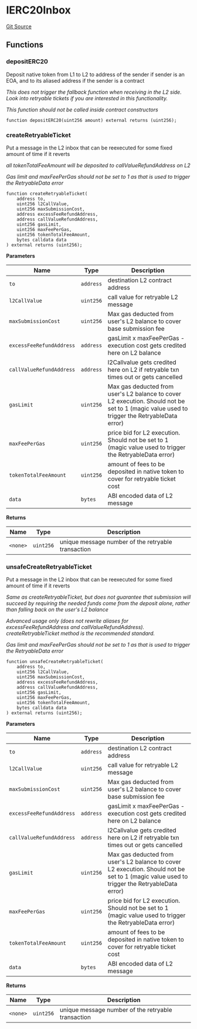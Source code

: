 # IERC20Inbox
[Git Source](https://github.com/G7DAO/protocol/blob/024286bc1373ec838e8f937f2c3b0ea25f0a1161/contracts/interfaces/IERC20Inbox.sol)


## Functions
### depositERC20

Deposit native token from L1 to L2 to address of the sender if sender is an EOA, and to its aliased address if the sender is a contract

*This does not trigger the fallback function when receiving in the L2 side.
Look into retryable tickets if you are interested in this functionality.*

*This function should not be called inside contract constructors*


```solidity
function depositERC20(uint256 amount) external returns (uint256);
```

### createRetryableTicket

Put a message in the L2 inbox that can be reexecuted for some fixed amount of time if it reverts

*all tokenTotalFeeAmount will be deposited to callValueRefundAddress on L2*

*Gas limit and maxFeePerGas should not be set to 1 as that is used to trigger the RetryableData error*


```solidity
function createRetryableTicket(
    address to,
    uint256 l2CallValue,
    uint256 maxSubmissionCost,
    address excessFeeRefundAddress,
    address callValueRefundAddress,
    uint256 gasLimit,
    uint256 maxFeePerGas,
    uint256 tokenTotalFeeAmount,
    bytes calldata data
) external returns (uint256);
```
**Parameters**

|Name|Type|Description|
|----|----|-----------|
|`to`|`address`|destination L2 contract address|
|`l2CallValue`|`uint256`|call value for retryable L2 message|
|`maxSubmissionCost`|`uint256`|Max gas deducted from user's L2 balance to cover base submission fee|
|`excessFeeRefundAddress`|`address`|gasLimit x maxFeePerGas - execution cost gets credited here on L2 balance|
|`callValueRefundAddress`|`address`|l2Callvalue gets credited here on L2 if retryable txn times out or gets cancelled|
|`gasLimit`|`uint256`|Max gas deducted from user's L2 balance to cover L2 execution. Should not be set to 1 (magic value used to trigger the RetryableData error)|
|`maxFeePerGas`|`uint256`|price bid for L2 execution. Should not be set to 1 (magic value used to trigger the RetryableData error)|
|`tokenTotalFeeAmount`|`uint256`|amount of fees to be deposited in native token to cover for retryable ticket cost|
|`data`|`bytes`|ABI encoded data of L2 message|

**Returns**

|Name|Type|Description|
|----|----|-----------|
|`<none>`|`uint256`|unique message number of the retryable transaction|


### unsafeCreateRetryableTicket

Put a message in the L2 inbox that can be reexecuted for some fixed amount of time if it reverts

*Same as createRetryableTicket, but does not guarantee that submission will succeed by requiring the needed funds
come from the deposit alone, rather than falling back on the user's L2 balance*

*Advanced usage only (does not rewrite aliases for excessFeeRefundAddress and callValueRefundAddress).
createRetryableTicket method is the recommended standard.*

*Gas limit and maxFeePerGas should not be set to 1 as that is used to trigger the RetryableData error*


```solidity
function unsafeCreateRetryableTicket(
    address to,
    uint256 l2CallValue,
    uint256 maxSubmissionCost,
    address excessFeeRefundAddress,
    address callValueRefundAddress,
    uint256 gasLimit,
    uint256 maxFeePerGas,
    uint256 tokenTotalFeeAmount,
    bytes calldata data
) external returns (uint256);
```
**Parameters**

|Name|Type|Description|
|----|----|-----------|
|`to`|`address`|destination L2 contract address|
|`l2CallValue`|`uint256`|call value for retryable L2 message|
|`maxSubmissionCost`|`uint256`|Max gas deducted from user's L2 balance to cover base submission fee|
|`excessFeeRefundAddress`|`address`|gasLimit x maxFeePerGas - execution cost gets credited here on L2 balance|
|`callValueRefundAddress`|`address`|l2Callvalue gets credited here on L2 if retryable txn times out or gets cancelled|
|`gasLimit`|`uint256`|Max gas deducted from user's L2 balance to cover L2 execution. Should not be set to 1 (magic value used to trigger the RetryableData error)|
|`maxFeePerGas`|`uint256`|price bid for L2 execution. Should not be set to 1 (magic value used to trigger the RetryableData error)|
|`tokenTotalFeeAmount`|`uint256`|amount of fees to be deposited in native token to cover for retryable ticket cost|
|`data`|`bytes`|ABI encoded data of L2 message|

**Returns**

|Name|Type|Description|
|----|----|-----------|
|`<none>`|`uint256`|unique message number of the retryable transaction|


